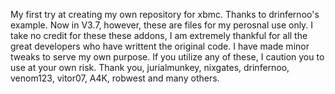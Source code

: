 My first try at creating my own repository for xbmc. Thanks to drinfernoo's example. Now in V3.7, however, these are files for my perosnal use only. I take no credit for these these addons, I am extremely thankful for all the great developers who have writtent the original code. I have made minor tweaks to serve my own purpose.  If you utilize any of these, I caution you to use at your own risk. Thank you, jurialmunkey, nixgates, drinfernoo, venom123, vitor07, A4K, robwest and many others.
